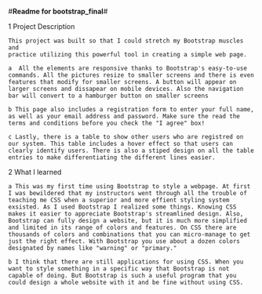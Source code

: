 #**Readme for bootstrap_final**#

1 Project Description

    This project was built so that I could stretch my Bootstrap muscles and 
    practice utilizing this powerful tool in creating a simple web page.

    a  All the elements are responsive thanks to Bootstrap's easy-to-use commands. All the pictures resize to smaller screens and there is even features that modify for smaller screens. A button will appear on larger screens and dissapear on mobile devices. Also the navigation bar will convert to a hamburger button on smaller screens

    b This page also includes a registration form to enter your full name, as well as your email address and password. Make sure the read the terms and conditions before you check the "I agree" box!

    c Lastly, there is a table to show other users who are registred on our system. This table includes a hover effect so that users can clearly identify users. There is also a stiped design on all the table entries to make differentiating the different lines easier.

2 What I learned

    a This was my first time using Bootstrap to style a webpage. At first I was bewildered that my instructors went through all the trouble of teaching me CSS when a superior and more effient styling system exsisted. As I used Bootstrap I realized some things. Knowing CSS makes it easier to appreciate Bootstrap's streamlined design. Also, Bootstrap can fully design a website, but it is much more simplified and limited in its range of colors and features. On CSS there are thousands of colors and combinations that you can micro-manage to get just the right effect. With Bootstrap you use about a dozen colors designated by names like "warning" or "primary." 

    b I think that there are still applications for using CSS. When you want to style something in a specific way that Bootstrap is not capable of doing. But Bootstrap is such a useful program that you could design a whole website with it and be fine without using CSS.
